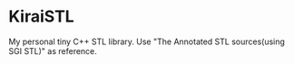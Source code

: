 # KiraiSTL
My personal tiny C++ STL library. Use "The Annotated STL sources(using SGI STL)" as reference.
